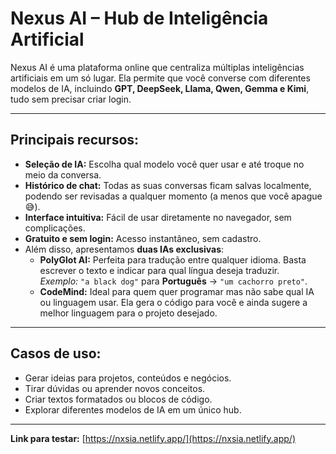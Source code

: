 # Nexus AI – Hub de Inteligência Artificial

Nexus AI é uma plataforma online que centraliza múltiplas inteligências artificiais em um só lugar. Ela permite que você converse com diferentes modelos de IA, incluindo **GPT, DeepSeek, Llama, Qwen, Gemma e Kimi**, tudo sem precisar criar login.

---

## Principais recursos:

- **Seleção de IA:** Escolha qual modelo você quer usar e até troque no meio da conversa.
- **Histórico de chat:** Todas as suas conversas ficam salvas localmente, podendo ser revisadas a qualquer momento (a menos que você apague😅).
- **Interface intuitiva:** Fácil de usar diretamente no navegador, sem complicações.
- **Gratuito e sem login:** Acesso instantâneo, sem cadastro.
- Além disso, apresentamos **duas IAs exclusivas**:  
  - **PolyGlot AI:** Perfeita para tradução entre qualquer idioma. Basta escrever o texto e indicar para qual língua deseja traduzir.  
    *Exemplo:* `"a black dog"` para **Português** → `"um cachorro preto"`.  
  - **CodeMind:** Ideal para quem quer programar mas não sabe qual IA ou linguagem usar. Ela gera o código para você e ainda sugere a melhor linguagem para o projeto desejado.

---

## Casos de uso:

- Gerar ideias para projetos, conteúdos e negócios.
- Tirar dúvidas ou aprender novos conceitos.
- Criar textos formatados ou blocos de código.
- Explorar diferentes modelos de IA em um único hub.

---

**Link para testar:** [https://nxsia.netlify.app/](https://nxsia.netlify.app/)
